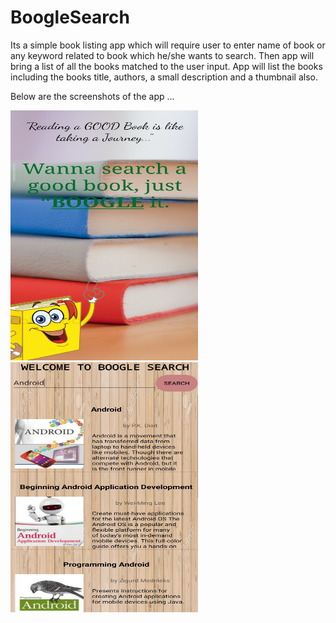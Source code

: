 # BoogleSearch
Its a simple book listing app which will require user to enter name of book or any keyword related to 
book which he/she wants to search. Then app will bring a list of all the books matched to the user input. 
App will list the books including the books title, authors, a small description and a thumbnail also.

Below are the screenshots of the app ...

<img src="https://github.com/hvg2416/BoogleSearch/blob/master/Screenshot_1.jpg" width="300" height="400">

<img src="https://github.com/hvg2416/BoogleSearch/blob/master/Screenshot_2.jpg" width="300" height="400">
